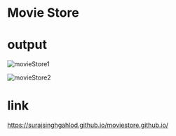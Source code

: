 # Movie Store

# output

![movieStore1](https://user-images.githubusercontent.com/111622844/207407761-814f3e19-2bd4-4c1c-ac98-429eb0d72e77.png)

![movieStore2](https://user-images.githubusercontent.com/111622844/207408034-d71b9f47-b934-4c73-b2ef-071f6dd91cb7.png)

# link

https://surajsinghgahlod.github.io/moviestore.github.io/
